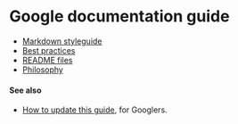 # Google documentation guide

* [Markdown styleguide](style.md)
* [Best practices](best_practices.md)
* [README files](READMEs.md)
* [Philosophy](philosophy.md)

#### See also

* [How to update this guide](https://goto.google.com/doc-guide), for Googlers.
